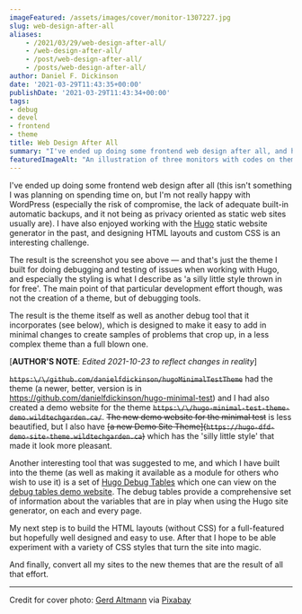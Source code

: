 ```yaml
---
imageFeatured: /assets/images/cover/monitor-1307227.jpg
slug: web-design-after-all
aliases:
    - /2021/03/29/web-design-after-all/
    - /web-design-after-all/
    - /post/web-design-after-all/
    - /posts/web-design-after-all/
author: Daniel F. Dickinson
date: '2021-03-29T11:43:35+00:00'
publishDate: '2021-03-29T11:43:34+00:00'
tags:
- debug
- devel
- frontend
- theme
title: Web Design After All
summary: "I've ended up doing some frontend web design after all, and have also enjoyed working with the Hugo static website generator."
featuredImageAlt: "An illustration of three monitors with codes on them, with a metropolitan skyline at dusk in the background, with a globe covered in binary digits in the background"
---
```


I've ended up doing some frontend web design after all (this isn't something I was planning on spending time on, but I'm not really happy with WordPress (especially the risk of compromise, the lack of adequate built-in automatic backups, and it not being as privacy oriented as static web sites usually are). I have also enjoyed working with the [Hugo](https://gohugo.io) static website generator in the past, and designing HTML layouts and custom CSS is an interesting challenge.

The result is the screenshot you see above — and that's just the theme I built for doing debugging and testing of issues when working with Hugo, and especially the styling is what I describe as 'a silly little style thrown in for free'. The main point of that particular development effort though, was not the creation of a theme, but of debugging tools.

The result is the theme itself as well as another debug tool that it incorporates (see below), which is designed to make it easy to add in minimal changes to create samples of problems that crop up, in a less complex theme than a full blown one.

[**AUTHOR'S NOTE**: _Edited 2021-10-23 to reflect changes in reality_]

~~`https:\/\/github.com/danielfdickinson/hugoMinimalTestTheme`~~ had the theme (a newer, better, version is in <https://github.com/danielfdickinson/hugo-minimal-test>) and I had also created a demo website for the theme ~~`https:\/\/hugo-minimal-test-theme-demo.wildtechgarden.ca/`~~. ~~The new demo website for the minimal test~~ is less beautified, but I also have ~~\[a new Demo Site Theme]\(`https://hugo-dfd-demo-site-theme.wildtechgarden.ca`)~~ which has the 'silly little style' that made it look more pleasant.

Another interesting tool that was suggested to me, and which I have built into the theme (as well as making it available as a module for others who wish to use it) is a set of [Hugo Debug Tables](https://github.com/danielfdickinson/hugo-debug-tables) which one can view on the [debug tables demo website](https://hugo-test-debug-tables.wildtechgarden.ca). The debug tables provide a comprehensive set of information about the variables that are in play when using the Hugo site generator, on each and every page.

My next step is to build the HTML layouts (without CSS) for a full-featured but hopefully well designed and easy to use. After that I hope to be able experiment with a variety of CSS styles that turn the site into magic.

And finally, convert all my sites to the new themes that are the result of all that effort.

----

Credit for cover photo: [Gerd Altmann](https://pixabay.com/users/geralt-9301/?utm_source=link-attribution&utm_medium=referral&utm_campaign=image&utm_content=1307227) via [Pixabay](https://pixabay.com/?utm_source=link-attribution&utm_medium=referral&utm_campaign=image&utm_content=1307227)
